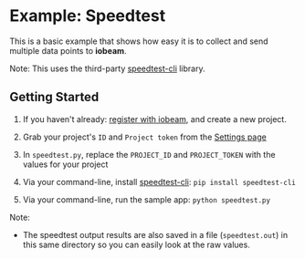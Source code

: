 # Example: Speedtest

This is a basic example that shows how easy it is to collect and send multiple data points to **iobeam**.

Note: This uses the third-party [speedtest-cli](https://github.com/sivel/speedtest-cli) library.

## Getting Started 

1. If you haven't already: [register with iobeam](https://app.iobeam.com/signup), and create a new project.

1. Grab your project's `ID` and `Project token` from the [Settings page](https://app.iobeam.com/)

1. In `speedtest.py`, replace the `PROJECT_ID` and `PROJECT_TOKEN` with the values for your project

1. Via your command-line, install [speedtest-cli](https://github.com/sivel/speedtest-cli): `pip install speedtest-cli`

1. Via your command-line, run the sample app: `python speedtest.py`

Note:
- The speedtest output results are also saved in a file (`speedtest.out`) in this same directory so you can easily look at the raw values.
